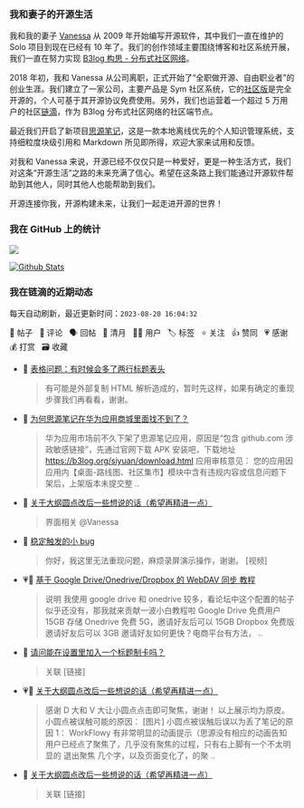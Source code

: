 ### 我和妻子的开源生活

我和我的妻子 [Vanessa](https://github.com/Vanessa219) 从 2009 年开始编写开源软件，其中我们一直在维护的 Solo 项目到现在已经有 10 年了。我们的创作领域主要围绕博客和社区系统开展，我们一直在努力实现 [B3log 构思 - 分布式社区网络](https://ld246.com/article/1546941897596)。

2018 年初，我和 Vanessa 从公司离职，正式开始了“全职做开源、自由职业者”的创业生涯。我们建立了一家公司，主要产品是 Sym 社区系统，它的[社区版](https://github.com/88250/symphony)是完全开源的，个人可基于其开源协议免费使用。另外，我们也运营着一个超过 5 万用户的社区[链滴](https://ld246.com)，作为 B3log 分布式社区网络的社区端节点。

最近我们开启了新项目[思源笔记](https://github.com/siyuan-note/siyuan)，这是一款本地离线优先的个人知识管理系统，支持细粒度块级引用和 Markdown 所见即所得，欢迎大家来试用和反馈。

对我和 Vanessa 来说，开源已经不仅仅只是一种爱好，更是一种生活方式，我们对这条“开源生活”之路的未来充满了信心。希望在这条路上我们能通过开源软件帮助到其他人，同时其他人也能帮助到我们。

开源连接你我，开源构建未来，让我们一起走进开源的世界！

### 我在 GitHub 上的统计

<a title="Hits" target="_blank" href="https://github.com/88250/88250"><img src="https://hits.b3log.org/88250/88250.svg"></a>

[![Github Stats](https://github-readme-stats.vercel.app/api?username=88250&theme=tokyonight&show_icons=true)](https://github.com/88250)

<!--events start -->

### 我在链滴的近期动态

每天自动刷新，最近更新时间：`2023-08-20 16:04:32`

📝 帖子 &nbsp; 💬 评论 &nbsp; 🗣 回帖 &nbsp; 🌙 清月 &nbsp; 👨‍💻 用户 &nbsp; 🏷️ 标签 &nbsp; ⭐️ 关注 &nbsp; 👍 赞同 &nbsp; 💗 感谢 &nbsp; 💰 打赏 &nbsp; 🗃 收藏

* 💬 [表格问题：有时候会多了两行标题表头](https://ld246.com/article/1692505117695/comment/1692506152066#comments)

  > 有可能是外部复制 HTML 解析造成的，暂时先这样，如果有确定的重现步骤我们再看看，谢谢。
* 💬 [为何思源笔记在华为应用商城里面找不到了？](https://ld246.com/article/1692503774752/comment/1692504170576#comments)

  > 华为应用市场前不久下架了思源笔记应用，原因是“包含 github.com 涉政敏感链接”，先通过官网下载 APK 安装吧，下载地址 https://b3log.org/siyuan/download.html 应用审核意见： 您的应用因应用内【桌面-路线图、社区集市】模块中含有违规内容或信息问题下架后，上架版本未提交整 ..
* 💬 [关于大纲圆点改后一些想说的话（希望再精进一点）](https://ld246.com/article/1692449830823/comment/1692503955686#comments)

  > 界面相关 @Vanessa
* 💬 [稳定触发的小 bug](https://ld246.com/article/1692432914894/comment/1692496594402#comments)

  > 你好，我这里无法重现问题，麻烦录屏演示操作，谢谢。 [视频]
* 💗📝 [基于 Google Drive/Onedrive/Dropbox 的 WebDAV 同步 教程](https://ld246.com/article/1692341815876)

  > 说明 我使用 google drive 和 onedrive 较多，看论坛中这个配置的帖子似乎还没有，那我就来贡献一波小白教程啦 Google Drive 免费用户 15GB 存储 Onedrive 免费 5G，邀请好友后可以 15GB Dropbox 免费版 邀请好友后可以 3GB 邀请好友如何更快？电商平台有方法， ..
* 💬 [请问能在设置里加入一个标题制卡吗？](https://ld246.com/article/1692429627394/comment/1692457576148#comments)

  > 关联 [链接]
* 💗📝 [关于大纲圆点改后一些想说的话（希望再精进一点）](https://ld246.com/article/1692449830823)

  > 感谢 D 大和 V 大让小圆点点击即可聚焦，谢谢！ 以上展示均为原皮。 小圆点被误触可能的原因： [图片] 小圆点被误触后误以为丢了笔记的原因 1： WorkFlowy 有非常明显的动画提示（思源没有相应的动画告知用户已经点了聚焦了，几乎没有聚焦的过程，只有右上脚有一个不太明显的 退出聚焦 几个字，以及页面变化了，的聚 ..
* 💬 [关于大纲圆点改后一些想说的话（希望再精进一点）](https://ld246.com/article/1692449830823/comment/1692457496125#comments)

  > 关联 [链接]


<!--events end -->
